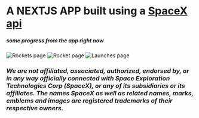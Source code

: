 # A **NEXTJS APP** built using a [SpaceX api](https://github.com/r-spacex/SpaceX-API/tree/master)

##### some progress from the app right now

![Rockets page](rockets.png)
![Rocket page](rocket.png)
![Launches page](launches.png)


### *We are not affiliated, associated, authorized, endorsed by, or in any way officially connected with Space Exploration Technologies Corp (SpaceX), or any of its subsidiaries or its affiliates. The names SpaceX as well as related names, marks, emblems and images are registered trademarks of their respective owners.*